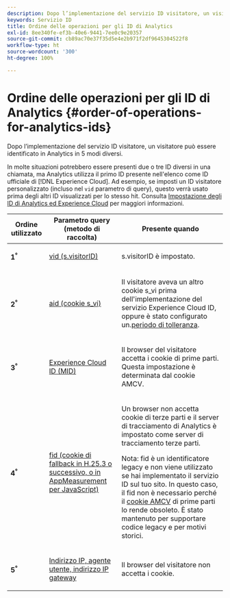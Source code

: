 ```yaml
---
description: Dopo l’implementazione del servizio ID visitatore, un visitatore può essere identificato in Analytics in 5 modi diversi.
keywords: Servizio ID
title: Ordine delle operazioni per gli ID di Analytics
exl-id: 8ee340fe-ef3b-40e6-9441-7ee0c9e20357
source-git-commit: cb89ac70e37f35d5e4e2b971f2df9645304522f8
workflow-type: ht
source-wordcount: '300'
ht-degree: 100%

---
```


# Ordine delle operazioni per gli ID di Analytics {#order-of-operations-for-analytics-ids}

Dopo l’implementazione del servizio ID visitatore, un visitatore può essere identificato in Analytics in 5 modi diversi.

In molte situazioni potrebbero essere presenti due o tre ID diversi in una chiamata, ma Analytics utilizza il primo ID presente nell&#39;elenco come ID ufficiale di [!DNL Experience Cloud]. Ad esempio, se imposti un ID visitatore personalizzato (incluso nel `vid` parametro di query), questo verrà usato prima degli altri ID visualizzati per lo stesso hit. Consulta [Impostazione degli ID di Analytics ed Experience Cloud](../../reference/analytics-reference/analytics-ids.md#concept-f381dd18ee184c6c8e48286937a161d6) per maggiori informazioni.

<table id="table_D267D36451F643D1BB68AF6FEAA6AD1A"> 
 <thead> 
  <tr> 
   <th colname="col1" class="entry"> Ordine utilizzato </th> 
   <th colname="col2" class="entry"> Parametro query (metodo di raccolta) </th> 
   <th colname="col3" class="entry"> Presente quando </th> 
  </tr> 
 </thead>
 <tbody> 
  <tr> 
   <td colname="col1"> <p> <b>1<sup>°</sup></b> </p> </td> 
   <td colname="col2"> <p> <a href="https://experienceleague.adobe.com/docs/analytics/implementation/vars/config-vars/visitorid.html?lang=it" format="http" scope="external"> vid (s.visitorID)</a> </p> </td> 
   <td colname="col3"> <p><span class="codeph">s.visitorID</span> è impostato. </p> </td> 
  </tr> 
  <tr> 
   <td colname="col1"> <p> <b>2<sup>°</sup></b> </p> </td> 
   <td colname="col2"> <p> <a href="https://experienceleague.adobe.com/docs/core-services/interface/ec-cookies/cookies-analytics.html?lang=it" format="http" scope="external"> aid (cookie s_vi)</a> </p> </td> 
   <td colname="col3"> <p>Il visitatore aveva un altro cookie s_vi prima dell'implementazione del servizio <span class="keyword">Experience Cloud</span> ID, oppure è stato configurato un.<a href="../../reference/analytics-reference/grace-period.md" format="dita" scope="local">periodo di tolleranza</a>. </p> </td> 
  </tr> 
  <tr> 
   <td colname="col1"> <p> <b>3<sup>°</sup></b> </p> </td> 
   <td colname="col2"> <p> <a href="../../introduction/cookies.md#section-7ff7d96d6e4141b08a84a75a63d7814c" format="dita" scope="local"> Experience Cloud ID (MID) </a> </p> </td> 
   <td colname="col3"> <p>Il browser del visitatore accetta i cookie di prime parti. Questa impostazione è determinata dal cookie AMCV. </p> </td> 
  </tr> 
  <tr> 
   <td colname="col1"> <p> <b>4<sup>°</sup></b> </p> </td> 
   <td colname="col2"> <p> <a href="https://experienceleague.adobe.com/docs/id-service/using/reference/analytics-reference/analytics-ids.html?lang=it" format="http" scope="external"> fid (cookie di fallback in H.25.3 o successivo, o in AppMeasurement per JavaScript)</a> </p> </td> 
   <td colname="col3"> <p>Un browser non accetta cookie di terze parti e il server di tracciamento di Analytics è impostato come server di tracciamento terze parti. </p> <p> <p>Nota: <span class="codeph">fid</span> è un identificatore legacy e non viene utilizzato se hai implementato il servizio ID sul tuo sito. In questo caso, il <span class="codeph"> fid</span> non è necessario perché il <a href="../../introduction/cookies.md" format="dita" scope="local">cookie AMCV</a> di prime parti lo rende obsoleto. È stato mantenuto per supportare codice legacy e per motivi storici. </p> </p> </td> 
  </tr> 
  <tr> 
   <td colname="col1"> <p> <b>5<sup>°</sup></b> </p> </td> 
   <td colname="col2"> <p> <a href="https://experienceleague.adobe.com/docs/analytics/technotes/visitor-identification.html?lang=it" format="http" scope="external"> Indirizzo IP, agente utente, indirizzo IP gateway</a> </p> </td> 
   <td colname="col3"> <p>Il browser del visitatore non accetta i cookie. </p> </td> 
  </tr> 
 </tbody> 
</table>
